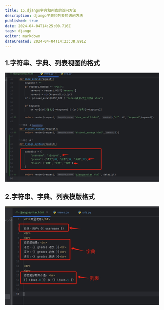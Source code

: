 ```yaml
---
title: 15.django字典和列表的访问方法
description: django字典和列表的访问方法
published: true
date: 2024-04-04T14:25:00.716Z
tags: django
editor: markdown
dateCreated: 2024-04-04T14:23:38.891Z
---
```


## 1.字符串、字典、列表视图的格式

![django字典和列表的使用方法.png](/wiki/python/django/django字典和列表的使用方法.png)

## 2.字符串、字典、列表模版格式
![django字典和列表的使用方法02.png](/wiki/python/django/django字典和列表的使用方法02.png)









